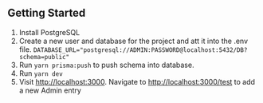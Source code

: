 ## Getting Started

1. Install PostgreSQL
2. Create a new user and database for the project and att it into the .env file. `DATABASE_URL="postgresql://ADMIN:PASSWORD@localhost:5432/DB?schema=public"`
3. Run `yarn prisma:push` to push schema into database.
4. Run `yarn dev`
5. Visit [http://localhost:3000](http://localhost:3000). Navigate to [http://localhost:3000/test](http://localhost:3000/test) to add a new Admin entry
